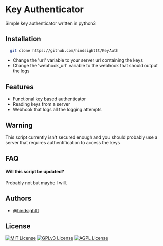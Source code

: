
# Key Authenticator

Simple key authenticator written in python3


## Installation



```bash
  git clone https://github.com/hindsighttt/KeyAuth
```

* Change the 'url' variable to your server url containing the keys
* Change the 'webhook_url' variable to the webhook that should output the logs
## Features

- Functional key based authenticator
- Reading keys from a server
- Webhook that logs all the logging attempts



## Warning

This script currently isn't secured enough and you should probably use a server that requires authentification to access the keys
## FAQ

#### Will this script be updated?

Probably not but maybe I will.




## Authors

- [@hindsighttt](https://www.github.com/hindsighttt)


## License


[![MIT License](https://img.shields.io/badge/License-MIT-green.svg)](https://choosealicense.com/licenses/mit/)
[![GPLv3 License](https://img.shields.io/badge/License-GPL%20v3-yellow.svg)](https://opensource.org/licenses/)
[![AGPL License](https://img.shields.io/badge/license-AGPL-blue.svg)](http://www.gnu.org/licenses/agpl-3.0)


